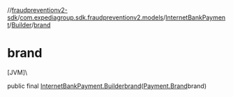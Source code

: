 //[fraudpreventionv2-sdk](../../../../index.md)/[com.expediagroup.sdk.fraudpreventionv2.models](../../index.md)/[InternetBankPayment](../index.md)/[Builder](index.md)/[brand](brand.md)

# brand

[JVM]\

public final [InternetBankPayment.Builder](index.md)[brand](brand.md)([Payment.Brand](../../-payment/-brand/index.md)brand)
